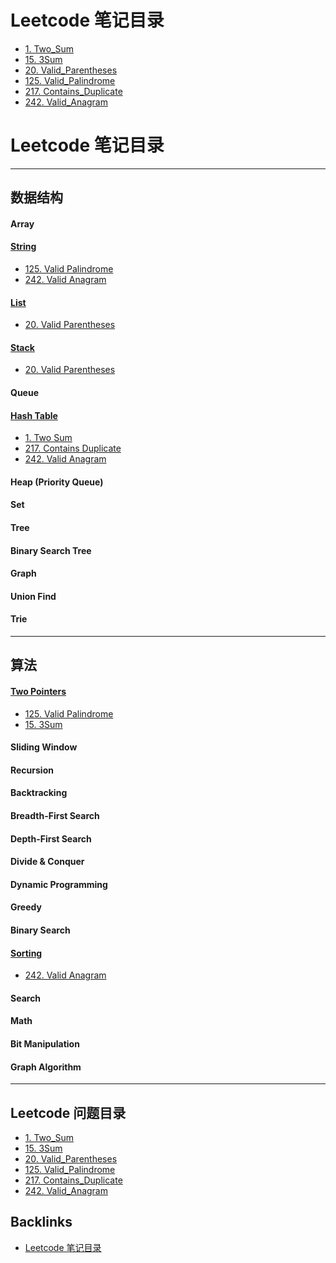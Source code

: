 <!-- TOC -->

<!-- /TOC -->

# Leetcode 笔记目录
- [1. Two_Sum](1-Two_Sum.md)
- [15. 3Sum](15-3Sum.md)
- [20. Valid_Parentheses](20-Valid_Parentheses.md)
- [125. Valid_Palindrome](125-Valid_Palindrome.md)
- [217. Contains_Duplicate](217-Contains_Duplicate.md)
- [242. Valid_Anagram](242-Valid_Anagram.md)
<!-- TOC -->

<!-- /TOC -->
# Leetcode 笔记目录

---

## 数据结构

#### Array 

#### [String](String.md)
- [125. Valid Palindrome](125-Valid_Palindrome.md)
- [242. Valid Anagram](242-Valid_Anagram.md)
#### [List](List.md)
- [20. Valid Parentheses](20-Valid_Parentheses.md)
#### [Stack](Stack.md)
- [20. Valid Parentheses](20-Valid_Parentheses.md)
#### Queue 

#### [Hash Table](Hash_Table.md)
- [1. Two Sum](1-Two_Sum.md)
- [217. Contains Duplicate](217-Contains_Duplicate.md)
- [242. Valid Anagram](242-Valid_Anagram.md)
#### Heap (Priority Queue)

#### Set 

#### Tree 

#### Binary Search Tree 

#### Graph 

#### Union Find 

#### Trie

---

## 算法 

#### [Two Pointers](Two_Pointers.md)
- [125. Valid Palindrome](125-Valid_Palindrome.md)
- [15. 3Sum](15-3Sum.md)
#### Sliding Window 

#### Recursion 

#### Backtracking 

#### Breadth-First Search

#### Depth-First Search

#### Divide & Conquer 

#### Dynamic Programming 

#### Greedy 

#### Binary Search

#### [Sorting](Sorting.md)
- [242. Valid Anagram](242-Valid_Anagram.md)
#### Search 

#### Math 

#### Bit Manipulation 

#### Graph Algorithm

---

## Leetcode 问题目录
- [1. Two_Sum](1-Two_Sum.md)
- [15. 3Sum](15-3Sum.md)
- [20. Valid_Parentheses](20-Valid_Parentheses.md)
- [125. Valid_Palindrome](125-Valid_Palindrome.md)
- [217. Contains_Duplicate](217-Contains_Duplicate.md)
- [242. Valid_Anagram](242-Valid_Anagram.md)

## Backlinks
- [Leetcode 笔记目录](Leetcode笔记目录.md)